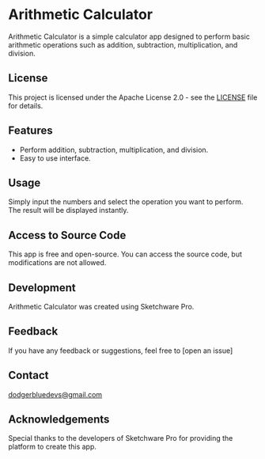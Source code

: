 # Arithmetic Calculator

Arithmetic Calculator is a simple calculator app designed to perform basic arithmetic operations such as addition, subtraction, multiplication, and division.

## License

This project is licensed under the Apache License 2.0 - see the [LICENSE](LICENSE) file for details.

## Features

- Perform addition, subtraction, multiplication, and division.
- Easy to use interface.

## Usage

Simply input the numbers and select the operation you want to perform. The result will be displayed instantly.

## Access to Source Code

This app is free and open-source. You can access the source code, but modifications are not allowed.

## Development

Arithmetic Calculator was created using Sketchware Pro.

## Feedback

If you have any feedback or suggestions, feel free to [open an issue] 

## Contact

dodgerbluedevs@gmail.com

## Acknowledgements

Special thanks to the developers of Sketchware Pro for providing the platform to create this app.
